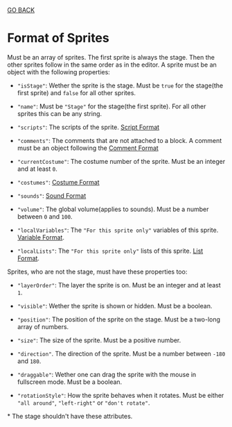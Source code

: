 [GO BACK](main.md)

# Format of Sprites
Must be an array of sprites. The first sprite is always the stage. Then the other sprites follow in the same order as in the editor. A sprite must be an object with the following properties:

* `"isStage"`: Wether the sprite is the stage. Must be `true` for the stage(the first sprite) and `false` for all other sprites.

* `"name"`: Must be `"Stage"` for the stage(the first sprite). For all other sprites this can be any string.

* `"scripts"`: The scripts of the sprite. [Script Format](scripts.md)

* `"comments"`: The comments that are not attached to a block. A comment must be an object following the [Comment Format](comments.md)

* `"currentCostume"`: The costume number of the sprite. Must be an integer and at least `0`.

* `"costumes"`: [Costume Format](assets.md)

* `"sounds"`: [Sound Format](assets.md)

* `"volume"`: The global volume(applies to sounds). Must be a number between `0` and `100`.

* `"localVariables"`: The `"For this sprite only"` variables of this sprite. [Variable Format](variables_lists.md#format-of-variables).

* `"localLists"`: The `"For this sprite only"` lists of this sprite. [List Format](variables_lists.md#format-of-lists).

Sprites, who are not the stage, must have these properties too:
* `"layerOrder"`: The layer the sprite is on. Must be an integer and at least `1`.

* `"visible"`: Wether the sprite is shown or hidden. Must be a boolean.

* `"position"`: The position of the sprite on the stage. Must be a two-long array of numbers.

* `"size"`: The size of the sprite. Must be a positive number.

* `"direction"`. The direction of the sprite. Must be a number between `-180` and `180`.

* `"draggable"`: Wether one can drag the sprite with the mouse in fullscreen mode. Must be a boolean.

* `"rotationStyle"`: How the sprite behaves when it rotates. Must be either `"all around"`, `"left-right"` or `"don't rotate"`.

\* The stage shouldn't have these attributes.
